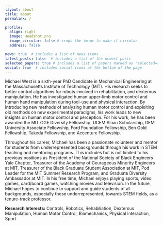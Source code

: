 ```yaml
---
layout: about
title: about
permalink: /

profile:
  align: right
  image: Headshot.png
  image_circular: false # crops the image to make it circular
  address: false

news: true  # includes a list of news items
latest_posts: false  # includes a list of the newest posts
selected_papers: true # includes a list of papers marked as "selected={true}"
social: true  # includes social icons at the bottom of the page
---
```


<!--- Write your biography here. Tell the world about yourself. Link to your favorite [subreddit](http://reddit.com). You can put a picture in, too. The code is already in, just name your picture `prof_pic.jpg` and put it in the `img/` folder.

Put your address / P.O. box / other info right below your picture. You can also disable any of these elements by editing `profile` property of the YAML header of your `_pages/about.md`. Edit `_bibliography/papers.bib` and Jekyll will render your [publications page](/al-folio/publications/) automatically.

Link to your social media connections, too. This theme is set up to use [Font Awesome icons](http://fortawesome.github.io/Font-Awesome/) and [Academicons](https://jpswalsh.github.io/academicons/), like the ones below. Add your Facebook, Twitter, LinkedIn, Google Scholar, or just disable all of them. -->

Michael West is a sixth-year PhD Candidate in Mechanical Engineering at the Massachusetts Institute of Technology (MIT). His research seeks to better control algorithms for robots involved in rehabilitation, and dexterous manipulation. He has investigated human upper-limb motor control and human hand manipulation during tool-use and physical interaction. By introducing new methods of analyzing human motor control and exploiting old methods on new experimental paradigms, his work leads to new insights on human motor control and perception. For his work, he has been awarded the MIT OGE Diversity Fellowship, UCEM Sloan Scholarship, GEM University Associate Fellowship, Ford Foundation Fellowship, Ben Gold Fellowship, Takeda Fellowship, and Accenture Fellowship.

<!-- Michael is also a MIT Office of Graduate Education Diversity Fellowship recipient, a Ben Gold Fellowship recipient, Takeda Fellowship Recipient, an Alfred P. Sloan Scholar, GEM University Associate Fellow, and a Ford Foundation Fellow. In 2018, Michael received a Bachelor of Science in Mechanical Engineering, from Yale University. In 2020, he received a Master of Science in Mechanical Engineering from MIT. -->

Throughout his career, Michael has been a passionate volunteer and mentor for students from underrepresented backgrounds through his work in STEM teaching and mentoring programs. This includes but is not limited to his previous positions as President of the National Society of Black Engineers Yale Chapter, Treasurer of the Academy of Courageous Minority Engineers at MIT, Treasurer of the Black Graduate Student Association at MIT, Pod Leader for the MIT Summer Research Program, and Graduate Diversity Ambassador at MIT. In his free time, Michael enjoys playing sports, video games, card/board games, watching movies and television. In the future, Michael hopes to continue to support and guide students of all backgrounds, especially those underrepresented, towards STEM fields, as a tenure-track professor.

<b>Research Interests:</b> Controls, Robotics, Rehabiliation, Dexterous Manipulation, Human Motor Control, Biomechanics, Physical Interaction, Sport